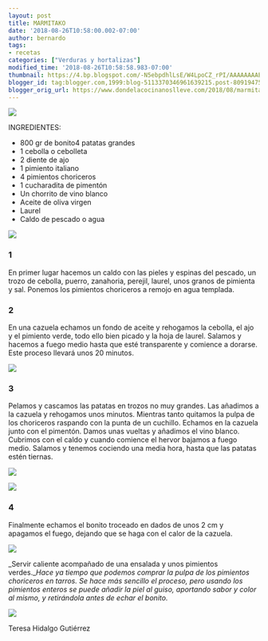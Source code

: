 ```yaml
---
layout: post
title: MARMITAKO
date: '2018-08-26T10:58:00.002-07:00'
author: bernardo
tags:
- recetas
categories: ["Verduras y hortalizas"]
modified_time: '2018-08-26T10:58:58.983-07:00'
thumbnail: https://4.bp.blogspot.com/-N5ebpdhlLsE/W4LpoCZ_rPI/AAAAAAAAEV0/59COhfrOWvU9ohbdMd6pu4N4wppdHWx0QCLcBGAs/s72-c/00.JPG
blogger_id: tag:blogger.com,1999:blog-5113370346961639215.post-8091947594288196577
blogger_orig_url: https://www.dondelacocinanoslleve.com/2018/08/marmitako.html
---
```


![](https://4.bp.blogspot.com/-N5ebpdhlLsE/W4LpoCZ_rPI/AAAAAAAAEV0/59COhfrOWvU9ohbdMd6pu4N4wppdHWx0QCLcBGAs/s400/00.JPG)

  
INGREDIENTES:
* 800 gr de bonito4 patatas grandes
* 1 cebolla o cebolleta
* 2 diente de ajo
* 1 pimiento italiano
* 4 pimientos choriceros
* 1 cucharadita de pimentón 
* Un chorrito de vino blanco
* Aceite de oliva virgen
* Laurel
* Caldo de pescado o agua  

![](https://1.bp.blogspot.com/--Jnh9-XObjo/W4Lpu9qlPvI/AAAAAAAAEV4/cww6SRHepEUUafpAuR9G86O22MYsNPMRgCLcBGAs/s320/01.JPG)

  

### 1

En primer lugar hacemos un caldo con las pieles y espinas del pescado, un trozo de cebolla, puerro, zanahoria, perejil, laurel, unos granos de pimienta y sal. Ponemos los pimientos choriceros a remojo en agua templada.  

### 2

En una cazuela echamos un fondo de aceite y rehogamos la cebolla, el ajo y el pimiento verde, todo ello bien picado y la hoja de laurel. Salamos y hacemos a fuego medio hasta que esté transparente y comience a dorarse. Este proceso llevará unos 20 minutos.  

![](https://2.bp.blogspot.com/-sgtDv3XODjs/W4Lp3-_wxVI/AAAAAAAAEV8/syEHGra6IhAaWvvZ7cjnGl1w0I4ZzyuNACLcBGAs/s320/02.JPG)

  

### 3

Pelamos y cascamos las patatas en trozos no muy grandes. Las añadimos a la cazuela y rehogamos unos minutos. Mientras tanto quitamos la pulpa de los choriceros raspando con la punta de un cuchillo. Echamos en la cazuela junto con el pimentón. Damos unas vueltas y añadimos el vino blanco. Cubrimos con el caldo y cuando comience el hervor bajamos a fuego medio. Salamos y tenemos cociendo una media hora, hasta que las patatas estén tiernas.  

![](https://4.bp.blogspot.com/-FVR1E6b6r_0/W4Lp8jegsFI/AAAAAAAAEWE/ZSXdUylptOEr7rk0tf3ieZtb2AWKgf4nACLcBGAs/s320/03%2Bb.JPG)

  

![](https://3.bp.blogspot.com/-NtmfbprlpY8/W4LqANVnG_I/AAAAAAAAEWM/xy_35t5ntyktp8Ow4iilXSTmZZ8KkzkvgCLcBGAs/s320/03.JPG)

  

### 4

Finalmente echamos el bonito troceado en dados de unos 2 cm y apagamos el fuego, dejando que se haga con el calor de la cazuela.  

![](https://2.bp.blogspot.com/-vQINVu3PTA4/W4LqG_6XwPI/AAAAAAAAEWQ/7t2r3yFoZPUL5WuuB5X1EzwmTUKAbpLVQCLcBGAs/s320/04.JPG)

  
_Servir caliente acompañado de una ensalada y unos pimientos verdes.__Hace ya tiempo que podemos comprar la pulpa de los pimientos choriceros en tarros. Se hace más sencillo el proceso, pero usando los pimientos enteros se puede añadir la piel al guiso, aportando sabor y color al mismo, y retirándola antes de echar el bonito._

![](https://3.bp.blogspot.com/-c731Z6wkqko/W4LqM-CkpcI/AAAAAAAAEWY/fyY2lJQfgyg7xkybu0oJ4IsTDNEFig6_wCLcBGAs/s320/05.JPG)

  
Teresa Hidalgo Gutiérrez
